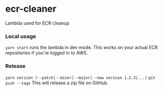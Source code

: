 ecr-cleaner
===========

Lambda used for ECR cleanup

### Local usage

`yarn start` runs the lambda in dev mode. This works on your actual ECR repositories if you're logged in to AWS.

### Release
`yarn version (--patch|--minor|--major|--new version 1.2.3|...)`
`git push --tags`
This will release a zip file on GitHub.
